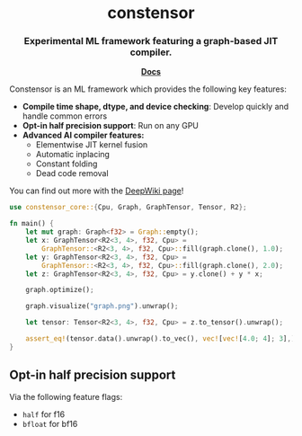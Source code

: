 <h1 align="center">
  constensor
</h1>

<h3 align="center">
Experimental ML framework featuring a graph-based JIT compiler.
</h3>

<p align="center"><a href="https://docs.rs/constensor-core/latest/constensor_core/"><b>Docs</b></a>

</p>

Constensor is an ML framework which provides the following key features:

- **Compile time shape, dtype, and device checking**: Develop quickly and handle common errors
- **Opt-in half precision support**: Run on any GPU
- **Advanced AI compiler features:**
  - Elementwise JIT kernel fusion
  - Automatic inplacing
  - Constant folding
  - Dead code removal

You can find out more with the [DeepWiki page](https://deepwiki.com/EricLBuehler/constensor)!

```rust
use constensor_core::{Cpu, Graph, GraphTensor, Tensor, R2};

fn main() {
    let mut graph: Graph<f32> = Graph::empty();
    let x: GraphTensor<R2<3, 4>, f32, Cpu> =
        GraphTensor::<R2<3, 4>, f32, Cpu>::fill(graph.clone(), 1.0);
    let y: GraphTensor<R2<3, 4>, f32, Cpu> =
        GraphTensor::<R2<3, 4>, f32, Cpu>::fill(graph.clone(), 2.0);
    let z: GraphTensor<R2<3, 4>, f32, Cpu> = y.clone() + y * x;

    graph.optimize();

    graph.visualize("graph.png").unwrap();

    let tensor: Tensor<R2<3, 4>, f32, Cpu> = z.to_tensor().unwrap();

    assert_eq!(tensor.data().unwrap().to_vec(), vec![vec![4.0; 4]; 3],);
}

```

## Opt-in half precision support
Via the following feature flags:
- `half` for f16
- `bfloat` for bf16